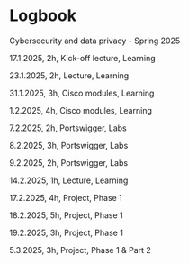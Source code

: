 # Logbook
Cybersecurity and data privacy - Spring 2025


17.1.2025, 2h, Kick-off lecture, Learning

23.1.2025, 2h, Lecture, Learning

31.1.2025, 3h, Cisco modules, Learning

1.2.2025, 4h, Cisco modules, Learning

7.2.2025, 2h, Portswigger, Labs

8.2.2025, 3h, Portswigger, Labs

9.2.2025, 2h, Portswigger, Labs

14.2.2025, 1h, Lecture, Learning

17.2.2025, 4h, Project, Phase 1

18.2.2025, 5h, Project, Phase 1

19.2.2025, 3h, Project, Phase 1

5.3.2025, 3h, Project, Phase 1 & Part 2
